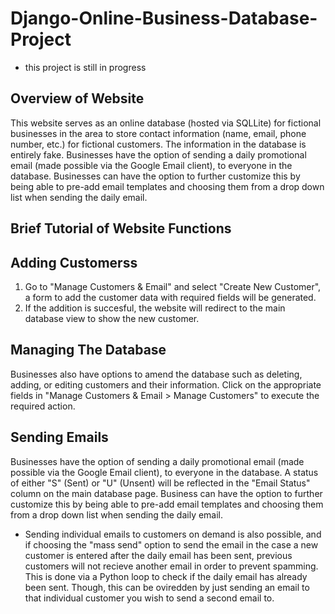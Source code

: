 # Django-Online-Business-Database-Project

* this project is still in progress 

Overview of Website 
-------------------------
This website serves as an online database (hosted via SQLLite) for fictional businesses in the area to store contact information (name, email, phone number, etc.) for fictional customers. The information in the database is entirely fake. Businesses have the option of sending a daily promotional email (made possible via the Google Email client), to everyone in the database. Businesses can have the option to further customize this by being able to pre-add email templates and choosing them from a drop down list when sending the daily email. 

Brief Tutorial of Website Functions
-------------------------

Adding Customerss
------------------ 

1. Go to "Manage Customers & Email" and select "Create New Customer", a form to add the customer data with required fields will be generated.  
2. If the addition is succesful, the website will redirect to the main database view to show the new customer. 

Managing The Database
---------------
Businesses also have options to amend the database such as deleting, adding, or editing customers and their information. Click on the appropriate fields in "Manage Customers & Email > Manage Customers" to execute the required action.  

Sending Emails 
------------
Businesses have the option of sending a daily promotional email (made possible via the Google Email client), to everyone in the database. A status of either "S" (Sent) or "U" (Unsent) will be reflected in the "Email Status" column on the main database page. Business can have the option to further customize this by being able to pre-add email templates and choosing them from a drop down list when sending the daily email. 

- Sending individual emails to customers on demand is also possible, and if choosing the "mass send" option to send the email in the case a new customer is entered after the daily email has been sent, previous customers will not recieve another email in order to prevent spamming. This is done via a Python loop to check if the daily email has already been sent. Though, this can be oviredden by just sending an email to that individual customer you wish to send a second email to. 
 
